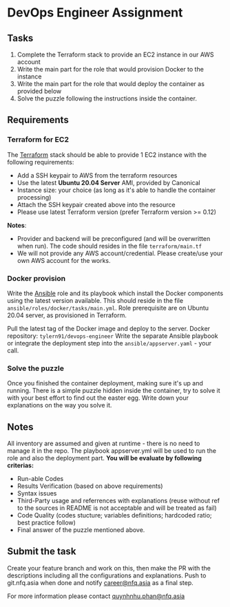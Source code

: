 # DevOps Engineer Assignment

## Tasks

1. Complete the Terraform stack to provide an EC2 instance in our AWS account
2. Write the main part for the role that would provision Docker to the instance
3. Write the main part for the role that would deploy the container as provided below
4. Solve the puzzle following the instructions inside the container.

## Requirements

### Terraform for EC2

The [Terraform](https://www.terraform.io) stack should be able to provide 1 EC2 instance with the following requirements:
* Add a SSH keypair to AWS from the terraform resources
* Use the latest **Ubuntu 20.04 Server** AMI, provided by Canonical
* Instance size: your choice (as long as it's able to handle the container processing)
* Attach the SSH keypair created above into the resource
* Please use latest Terraform version (prefer Terraform version >= 0.12)

**Notes**:
  * Provider and backend will be preconfigured (and will be overwritten when run). The code should resides in the file `terraform/main.tf`
  * We will not provide any AWS account/credential. Please create/use your own AWS account for the works.

### Docker provision

Write the [Ansible](https://docs.ansible.com/) role and its playbook which install the Docker components using the latest version available. This should reside in the file `ansible/roles/docker/tasks/main.yml`. Role prerequisite are on Ubuntu 20.04 server, as provisioned in Terraform.

Pull the latest tag of the Docker image and deploy to the server. Docker repository: `tylern91/devops-engineer`
Write the separate Ansible playbook or integrate the deployment step into the `ansible/appserver.yaml` - your call.

### Solve the puzzle

Once you finished the container deployment, making sure it's up and running. There is a simple puzzle hidden inside the container, try to solve it with your best effort to find out the easter egg. Write down your explanations on the way you solve it.

## Notes

All inventory are assumed and given at runtime - there is no need to manage it in the repo.
The playbook appserver.yml will be used to run the role and also the deployment part.
**You will be evaluate by following criterias:**
* Run-able Codes
* Results Verification (based on above requirements)
* Syntax issues
* Third-Party usage and referrences with explanations (reuse without ref to the sources in README is not acceptable and will be treated as fail)
* Code Quality (codes stucture; variables definitions; hardcoded ratio; best practice follow)
* Final answer of the puzzle mentioned above.

## Submit the task

Create your feature branch and work on this, then make the PR with the descriptions including all the configurations and explanations. Push to git.nfq.asia when done and notify career@nfq.asia as a final step.

For more information please contact quynhnhu.phan@nfq.asia
